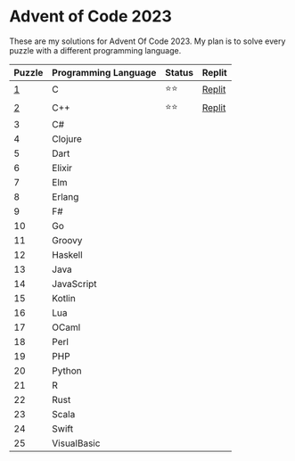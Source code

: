 # Advent of Code 2023

These are my solutions for Advent Of Code 2023. My plan is to solve every puzzle with a different programming language.


| Puzzle | Programming Language | Status | Replit |
| -------| ---------------------|--------|--------|
| [1](1) | C | ⭐⭐ | [Replit](https://replit.com/@janschaefer0/AdventOfCode202301) |
| [2](2) | C++ | ⭐⭐ | [Replit](https://replit.com/@janschaefer0/AdventOfCode202302) |
| 3 | C# | | |
| 4 | Clojure  | | |
| 5 | Dart | | |
| 6 | Elixir | | |
| 7 | Elm | | |
| 8 | Erlang | | |
| 9 | F# | | |
| 10 | Go | | |
| 11 | Groovy | | |
| 12 | Haskell | | |
| 13 | Java | | |
| 14 | JavaScript | | |
| 15 | Kotlin | | |
| 16 | Lua | | |
| 17 | OCaml | | |
| 18 | Perl | | |
| 19 | PHP | | |
| 20 | Python | | |
| 21 | R | | |
| 22 | Rust | | |
| 23 | Scala | | |
| 24 | Swift | | |
| 25 | VisualBasic | | |


